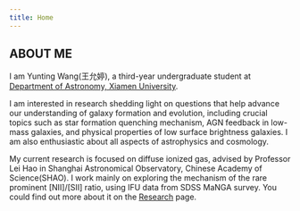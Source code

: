 ```yaml
---
title: Home
---
```


## ABOUT ME

I am Yunting Wang(王允婷), a third-year undergraduate student at [Department of Astronomy, Xiamen University](https://astro.xmu.edu.cn/en/HOME.htm).

I am interested in research shedding light on questions that help advance our understanding of galaxy formation and evolution, including crucial topics such as star formation quenching mechanism, AGN feedback in low-mass galaxies, and physical properties of low surface brightness galaxies. I am also enthusiastic about all aspects of astrophysics and cosmology.

My current research is focused on diffuse ionized gas, advised by Professor Lei Hao in Shanghai Astronomical Observatory, Chinese Academy of Science(SHAO). I work mainly on exploring the mechanism of the rare prominent [NII]/[SII] ratio, using IFU data from SDSS MaNGA survey. You could find out more about it on the [Research](https://yunting-wang.github.io/Research_Summary.pdf) page.